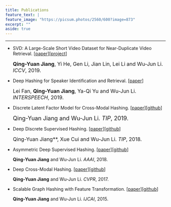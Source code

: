 ```yaml
---
title: Publications
feature_text: |
feature_image: "https://picsum.photos/2560/600?image=873"
excerpt: ""
aside: true
---
```

---
* SVD: A Large-Scale Short Video Dataset for Near-Duplicate Video Retrieval. [[paper](papers/ICCV19_SVD.pdf)][[project](https://svdbase.github.io)]

  <font size="3"> <strong>Qing-Yuan Jiang</strong>, Yi He, Gen Li, Jian Lin, Lei Li and Wu-Jun Li. <em>ICCV</em>, 2019.</font>

* Deep Hashing for Speaker Identification and Retrieval. [[paper](papers/INTERSPEECH19_DAMH.pdf)]

  <font size="3"> Lei Fan, <strong>Qing-Yuan Jiang</strong>, Ya-Qi Yu and Wu-Jun Li. *INTERSPEECH*, 2019.</font>
  
* Discrete Latent Factor Model for Cross-Modal Hashing. [[paper](papers/TIP19_DLFH.pdf)][[github](https://github.com/jiangqy/DLFH-TIP2019)]

  <font size="4">Qing-Yuan Jiang and Wu-Jun Li. *TIP*, 2019.</font>
  
* Deep Discrete Supervised Hashing. [[paper](papers/TIP18_DDSH.pdf)][[github](https://github.com/jiangqy/DDSH-TIP2018)]

  <font size="3.5">Qing-Yuan Jiang**, Xue Cui and Wu-Jun Li. *TIP*, 2018.</font>

* Asymmetric Deep Supervised Hashing. [[paper](papers/AAAI18_ADSH.pdf)][[github](https://github.com/jiangqy/ADSH-AAAI2018)]

  **Qing-Yuan Jiang** and Wu-Jun Li. *AAAI*, 2018.

* Deep Cross-Modal Hashing. [[paper](papers/CVPR17_DCMH.pdf)][[github](https://github.com/jiangqy/DCMH-CVPR2017)]

  **Qing-Yuan Jiang** and Wu-Jun Li. *CVPR*, 2017.

* Scalable Graph Hashing with Feature Transformation. [[paper](papers/IJCAI15_SGH.pdf)][[github](https://github.com/jiangqy/SGH-IJCAI2015)]

  **Qing-Yuan Jiang** and Wu-Jun Li. *IJCAI*, 2015.

  
  
<!--## Heading 2

### Heading 3

#### Heading 4

##### Heading 5

###### Heading 6

<small>A small element</small>

[A link](https://david.darn.es "A link")

Lorem ipsum dolor sit amet, consectetur adip* isicing elit, sed do eiusmod *tempor incididunt ut labore et dolore magna aliqua.

Duis aute irure dolor in [A link](https://david.darn.es "A link") reprehenderit in voluptate velit esse cillum **bold text** dolore eu fugiat nulla pariatur. Excepteur span element sint occaecat cupidatat non proident, sunt _italicised text_ in culpa qui officia deserunt mollit anim id `some code` est laborum.

* An item
* An item
* An item
* An item
* An item

1. Item one
2. Item two
3. Item three
4. Item four
5. Item five

> A simple blockquote

Some HTML...

``` html
<blockquote cite="http://www.imdb.com/title/tt0284978/quotes/qt1375101">
  <p>You planning a vacation, Mr. Sullivan?</p>
  <footer>
    <a href="http://www.imdb.com/title/tt0284978/quotes/qt1375101">Sunways Security Guard</a>
  </footer>
</blockquote>
```

...CSS...

``` css
blockquote {
  text-align: center;
  font-weight: bold;
}
blockquote footer {
  font-size: .8rem;
}
```

...and JavaScript

``` js
const blockquote = document.querySelector("blockquote")
const bolden = (keyString, string) =>
  string.replace(new RegExp(keyString, 'g'), '<strong>'+keyString+'</strong>')

blockquote.innerHTML = bolden("Mr. Sullivan", blockquote.innerHTML)
```

`Single line of code`

## HTML Includes

### Contact form

{% include site-form.html %}

``` html
{% raw %}{% include site-form.html %}{% endraw %}
```

### Demo map embed

{% include map.html id="1UT-2Z-Vg_MG_TrS5X2p8SthsJhc" title="Coffee shop map" %}

``` html
{% raw %}{% include map.html id="XXXXXX" title="Coffee shop map" %}{% endraw %}
```

### Button include

{% include button.html text="A button" link="https://david.darn.es" %}

{% include button.html text="A button with icon" link="https://twitter.com/daviddarnes" icon="twitter" %}

``` html
{% raw %}{% include button.html text="A button" link="https://david.darn.es" %}
{% include button.html text="A button with icon" link="https://twitter.com/daviddarnes" icon="twitter" %}{% endraw %}
```

### Icon include

{% include icon.html id="twitter" title="twitter" %} [{% include icon.html id="linkedin" title="twitter" %}](https://www.linkedin.com/in/daviddarnes)

``` html
{% raw %}{% include icon.html id="twitter" title="twitter" %}
[{% include icon.html id="linkedin" title="twitter" %}](https://www.linkedin.com/in/daviddarnes){% endraw %}
```

### Video include

{% include video.html id="zrkcGL5H3MU" title="Siteleaf tutorial video" %}

``` html
{% raw %}{% include video.html id="zrkcGL5H3MU" title="Siteleaf tutorial video" %}{% endraw %}
```


### Image includes

{% include figure.html image="https://picsum.photos/600/800?image=894" caption="Image with caption" width="300" height="800" %}

{% include figure.html image="https://picsum.photos/600/800?image=894" caption="Right aligned image" position="right" width="300" height="800" %}

{% include figure.html image="https://picsum.photos/600/800?image=894" caption="Left aligned image" position="left" width="300" height="800" %}

{% include figure.html image="https://picsum.photos/1600/800?image=894" alt="Image with just alt text" %}

``` html
{% raw %}{% include figure.html image="https://picsum.photos/600/800?image=894" caption="Image with caption" width="300" height="800" %}

{% include figure.html image="https://picsum.photos/600/800?image=894" caption="Right aligned image" position="right" width="300" height="800" %}

{% include figure.html image="https://picsum.photos/600/800?image=894" caption="Left aligned image" position="left" width="300" height="800" %}

{% include figure.html image="https://picsum.photos/1600/800?image=894" alt="Image with just alt text" %}{% endraw %}
```
-->